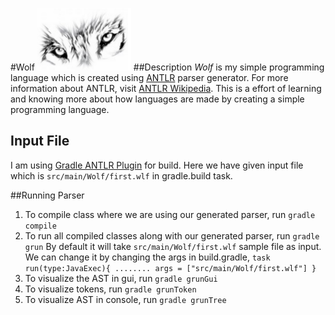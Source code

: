 #Wolf <img src="https://github.com/last-stand/wolf/blob/master/eyes.png" width="150" height="100" />
##Description
_Wolf_ is my simple programming language which is created using [ANTLR](http://www.antlr.org/) parser generator. For more information about ANTLR, visit [ANTLR Wikipedia](https://en.wikipedia.org/wiki/ANTLR). This is a effort of learning and knowing more about how languages are made by creating a simple programming language.

## Input File
I am using [Gradle ANTLR Plugin](https://docs.gradle.org/current/userguide/antlr_plugin.html) for build. Here we have given input file which is `src/main/Wolf/first.wlf` in gradle.build task.

##Running Parser
1. To compile class where we are using our generated parser, run
  `gradle compile`
2. To run all compiled classes along with our generated parser, run
  `gradle grun`
  By default it will take `src/main/Wolf/first.wlf` sample file as input. We can change it by changing the args in build.gradle,
  `task run(type:JavaExec){
    ........
    args = ["src/main/Wolf/first.wlf"]
  }`
3. To visualize the AST in gui, run
  `gradle grunGui`
4. To visualize tokens, run
  `gradle grunToken`
5. To visualize AST in console, run
  `gradle grunTree`
